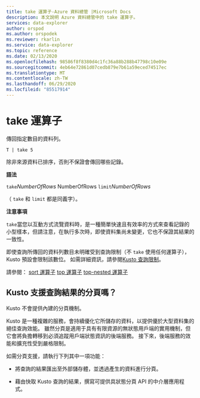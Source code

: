 ```yaml
---
title: take 運算子-Azure 資料總管 |Microsoft Docs
description: 本文說明 Azure 資料總管中的 take 運算子。
services: data-explorer
author: orspod
ms.author: orspodek
ms.reviewer: rkarlin
ms.service: data-explorer
ms.topic: reference
ms.date: 02/13/2020
ms.openlocfilehash: 98586f8f8380d4c1fc36a88b288b47798c10e09e
ms.sourcegitcommit: 4eb64e72861d07cedb879e7b61a59eced74517ec
ms.translationtype: MT
ms.contentlocale: zh-TW
ms.lasthandoff: 06/29/2020
ms.locfileid: "85517914"
---
```

# <a name="take-operator"></a>take 運算子

傳回指定數目的資料列。

```kusto
T | take 5
```

除非來源資料已排序，否則不保證會傳回哪些記錄。

**語法**

`take`*NumberOfRows* 
 NumberOfRows `limit`*NumberOfRows*

（ `take` 和 `limit` 都是同義字）。

**注意事項**

`take`當您以互動方式流覽資料時，是一種簡單快速且有效率的方式來查看記錄的小型樣本，但請注意，在執行多次時，即使資料集尚未變更，它也不保證其結果的一致性。

即使查詢所傳回的資料列數目未明確受到查詢限制（不 `take` 使用任何運算子），Kusto 預設會限制該數位。
如需詳細資訊，請參閱[Kusto 查詢限制](../concepts/querylimits.md)。

請參閱： [sort 運算子](sortoperator.md) 
 [top 運算子](topoperator.md) 
 [top-nested 運算子](topnestedoperator.md)

## <a name="does-kusto-support-paging-of-query-results"></a>Kusto 支援查詢結果的分頁嗎？

Kusto 不會提供內建的分頁機制。

Kusto 是一種複雜的服務，會持續優化它所儲存的資料，以提供優於大型資料集的絕佳查詢效能。 雖然分頁是適用于具有有限資源的無狀態用戶端的實用機制，但它會將負擔轉移到必須追蹤用戶端狀態資訊的後端服務。 接下來，後端服務的效能和擴充性受到嚴格限制。

如需分頁支援，請執行下列其中一項功能：

* 將查詢的結果匯出至外部儲存體，並透過產生的資料進行分頁。

* 藉由快取 Kusto 查詢的結果，撰寫可提供具狀態分頁 API 的中介層應用程式。
